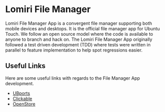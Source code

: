 # Lomiri File Manager

Lomiri File Manager App is a convergent file manager supporting both mobile
devices and desktops. It is the official file manager app for Ubuntu Touch. We
follow an open source model where the code is available to anyone to branch and
hack on.
The Lomiri File Manager App originally followed a test driven development (TDD)
where tests were written in parallel to feature implementation to help spot
regressions easier.

## Useful Links

Here are some useful links with regards to the File Manager App development.

* [UBports](https://ubports.com/)
* [Clickable](https://clickable-ut.dev/en/latest/)
* [OpenStore](https://open-store.io/app/filemanager.ubports)

